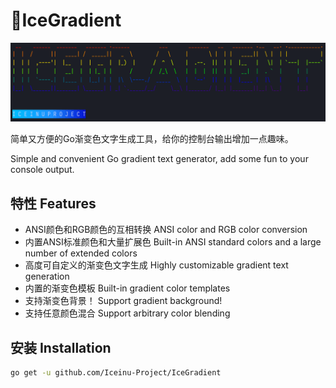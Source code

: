 # 🧊IceGradient

![img.png](img.png)

简单又方便的Go渐变色文字生成工具，给你的控制台输出增加一点趣味。

Simple and convenient Go gradient text generator, add some fun to your console output.

## 特性 Features

- ANSI颜色和RGB颜色的互相转换 ANSI color and RGB color conversion
- 内置ANSI标准颜色和大量扩展色 Built-in ANSI standard colors and a large number of extended colors
- 高度可自定义的渐变色文字生成 Highly customizable gradient text generation
- 内置的渐变色模板 Built-in gradient color templates
- 支持渐变色背景！ Support gradient background!
- 支持任意颜色混合 Support arbitrary color blending

## 安装 Installation

```bash
go get -u github.com/Iceinu-Project/IceGradient
```